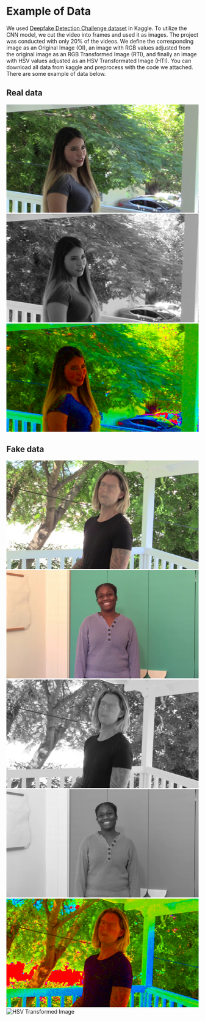 # Example of Data
We used [Deepfake Detection Challenge dataset](https://www.kaggle.com/competitions/deepfake-detection-challenge/data) in Kaggle. To utilize the CNN model, we cut the video into frames and used it as images. The project was conducted with only 20% of the videos. We define the corresponding image as an Original Image (OI), an image with RGB values adjusted from the original image as an RGB Transformed Image (RTI), and finally an image with HSV values adjusted as an HSV Transformated Image (HTI).
You can download all data from kaggle and preprocess with the code we attached. There are some example of data below.
## Real data
![Original Image](real_ori.jpg)
![RGB Transformed Image](real_rti.jpg)
![HSV Transformed Image](real_hti.jpg)

## Fake data
![Original Image](fake_ori.jpg) ![Original Image](fake_ori_2.jpg)
![RGB Transformed Image](fake_rti.jpg) ![RGB Transfomred Image](fake_rti_2.jpg)
![HSV Transformed Image](fake_hti.jpg) ![HSV Transformed Image](fake_hsv_2.jpg)
